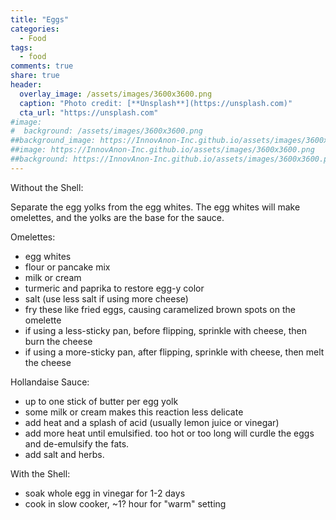 ```yaml
---
title: "Eggs"
categories:
  - Food
tags:
  - food
comments: true
share: true
header:
  overlay_image: /assets/images/3600x3600.png
  caption: "Photo credit: [**Unsplash**](https://unsplash.com)"
  cta_url: "https://unsplash.com"
#image:
#  background: /assets/images/3600x3600.png
##background_image: https://InnovAnon-Inc.github.io/assets/images/3600x3600.png
##image: https://InnovAnon-Inc.github.io/assets/images/3600x3600.png
##background: https://InnovAnon-Inc.github.io/assets/images/3600x3600.png
---
```


Without the Shell:

Separate the egg yolks from the egg whites.
The egg whites will make omelettes,
and the yolks are the base for the sauce.

Omelettes:
- egg whites
- flour or pancake mix
- milk or cream
- turmeric and paprika to restore egg-y color
- salt (use less salt if using more cheese)
- fry these like fried eggs, causing caramelized brown spots on the omelette
- if using a less-sticky pan, before flipping, sprinkle with cheese, then burn the cheese
- if using a more-sticky pan, after  flipping, sprinkle with cheese, then melt the cheese

Hollandaise Sauce:
- up to one stick of butter per egg yolk
- some milk or cream makes this reaction less delicate
- add heat and a splash of acid (usually lemon juice or vinegar)
- add more heat until emulsified.
  too hot or too long will curdle the eggs and de-emulsify the fats.
- add salt and herbs.



With the Shell:

- soak whole egg in vinegar for 1-2 days
- cook in slow cooker, ~1? hour for "warm" setting

